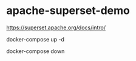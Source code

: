 # apache-superset-demo

https://superset.apache.org/docs/intro/

docker-compose up -d

docker-compose down 
